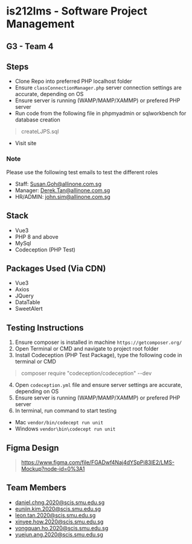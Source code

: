 # is212lms - Software Project Management
## G3 - Team 4

## Steps
- Clone Repo into preferred PHP localhost folder
- Ensure `classConnectionManager.php` server connection settings are accurate, depending on OS
- Ensure server is running (WAMP/MAMP/XAMMP) or prefered PHP server
- Run code from the following file in phpmyadmin or sqlworkbench for database creation
> createLJPS.sql
- Visit site

### Note
Please use the following test emails to test the different roles
- Staff: Susan.Goh@allinone.com.sg
- Manager: Derek.Tan@allinone.com.sg
- HR/ADMIN: john.sim@allinone.com.sg

## Stack
- Vue3
- PHP 8 and above
- MySql
- Codeception (PHP Test)

## Packages Used (Via CDN)
- Vue3
- Axios
- JQuery
- DataTable
- SweetAlert

## Testing Instructions
1. Ensure composer is installed in machine `https://getcomposer.org/`
2. Open Terminal or CMD and navigate to project root folder
3. Install Codeception (PHP Test Package), type the following code in terminal or CMD
> composer require "codeception/codeception" --dev
4. Open `codeception.yml` file and ensure server settings are accurate, depending on OS
5. Ensure server is running (WAMP/MAMP/XAMMP) or prefered PHP server
6. In terminal, run command to start testing
- Mac `vendor/bin/codecept run unit`
- Windows `vendor\bin\codecept run unit`

## Figma Design
> https://www.figma.com/file/FGADwf4Naj4dYSpPi83lE2/LMS-Mockup?node-id=0%3A1 

## Team Members
- daniel.chng.2020@scis.smu.edu.sg
- eunjin.kim.2020@scis.smu.edu.sg
- leon.tan.2020@scis.smu.edu.sg
- xinyee.how.2020@scis.smu.edu.sg
- yongquan.ho.2020@scis.smu.edu.sg
- yuejun.ang.2020@scis.smu.edu.sg
